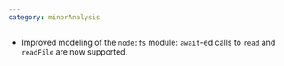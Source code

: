 ```yaml
---
category: minorAnalysis
---
```

* Improved modeling of the `node:fs` module: `await`-ed calls to `read` and `readFile` are now supported.
